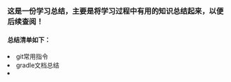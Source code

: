 <h3>这是一份学习总结，主要是将学习过程中有用的知识总结起来，以便后续查阅！</h3>
<h4>总结清单如下：</h4>
  <li>git常用指令</li>
  <li>gradle文档总结<li>
